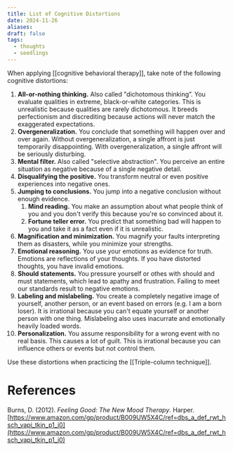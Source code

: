 ```yaml
---
title: List of Cognitive Distortions
date: 2024-11-26
aliases: 
draft: false
tags:
  - thoughts
  - seedlings
---
```

When applying [[cognitive behavioral therapy]], take note of the following cognitive distortions:

1. **All-or-nothing thinking.** Also called "dichotomous thinking”. You evaluate qualities in extreme, black-or-white categories. This is unrealistic because qualities are rarely dichotomous. It breeds perfectionism and discrediting because actions will never match the exaggerated expectations.
2. **Overgeneralization.** You conclude that something will happen over and over again. Without overgeneralization, a single affront is just temporarily disappointing. With overgeneralization, a single affront will be seriously disturbing.
3. **Mental filter.** Also called "selective abstraction". You perceive an entire situation as negative because of a single negative detail.
4. **Disqualifying the positive.** You transform neutral or even positive experiences into negative ones.
5. **Jumping to conclusions.** You jump into a negative conclusion without enough evidence.
   1. **Mind reading.** You make an assumption about what people think of you and you don't verify this because you're so convinced about it.
   2. **Fortune teller error.** You predict that something bad will happen to you and take it as a fact even if it is unrealistic.
6. **Magnification and minimization.** You magnify your faults interpreting them as disasters, while you minimize your strengths.
7. **Emotional reasoning.** You use your emotions as evidence for truth. Emotions are reflections of your thoughts. If you have distorted thoughts, you have invalid emotions.
8. **Should statements.** You pressure yourself or othes with should and must statements, which lead to apathy and frustration. Failing to meet our standards result to negative emotions.
9. **Labeling and mislabeling.** You create a completely negative image of yourself, another person, or an event based on errors (e.g. I am a born loser). It is irrational because you can't equate yourself or another person with one thing. Mislabeling also uses inacurrate and emotionally heavily loaded words.
10. **Personalization.** You assume responsibility for a wrong event with no real basis. This causes a lot of guilt. This is irrational because you can influence others or events but not control them.

Use these distortions when practicing the [[Triple-column technique]].

# References

Burns, D. (2012). *Feeling Good: The New Mood Therapy*. Harper. [https://www.amazon.com/gp/product/B009UW5X4C/ref=dbs_a_def_rwt_hsch_vapi_tkin_p1_i0](https://www.amazon.com/gp/product/B009UW5X4C/ref=dbs_a_def_rwt_hsch_vapi_tkin_p1_i0)

